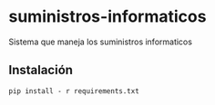 # suministros-informaticos
Sistema que maneja los suministros informaticos

## Instalación
```
pip install - r requirements.txt
```
